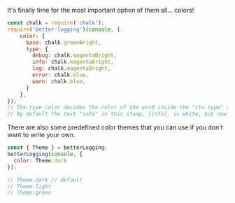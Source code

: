 It's finally time for the most important option of them all... colors!

```js
const chalk = require('chalk');
require('better-logging')(console, {
    color: {
      base: chalk.greenBright,
      type: {
        debug: chalk.magentaBright,
        info: chalk.magentaBright,
        log: chalk.magentaBright,
        error: chalk.blue,
        warn: chalk.blue,
      }
    },
});
// The type color decides the color of the word inside the "ctx.type" stamp.
// By default the text "info" in this stamp, [info], is white, but now it can be any color you want (or that your terminal supports) :)
```

There are also some predefined color themes that you can use if you don't want to write your own.

```js
const { Theme } = betterLogging;
betterLogging(console, {
  color: Theme.dark
});

// Theme.dark // default
// Theme.light
// Theme.green
```
